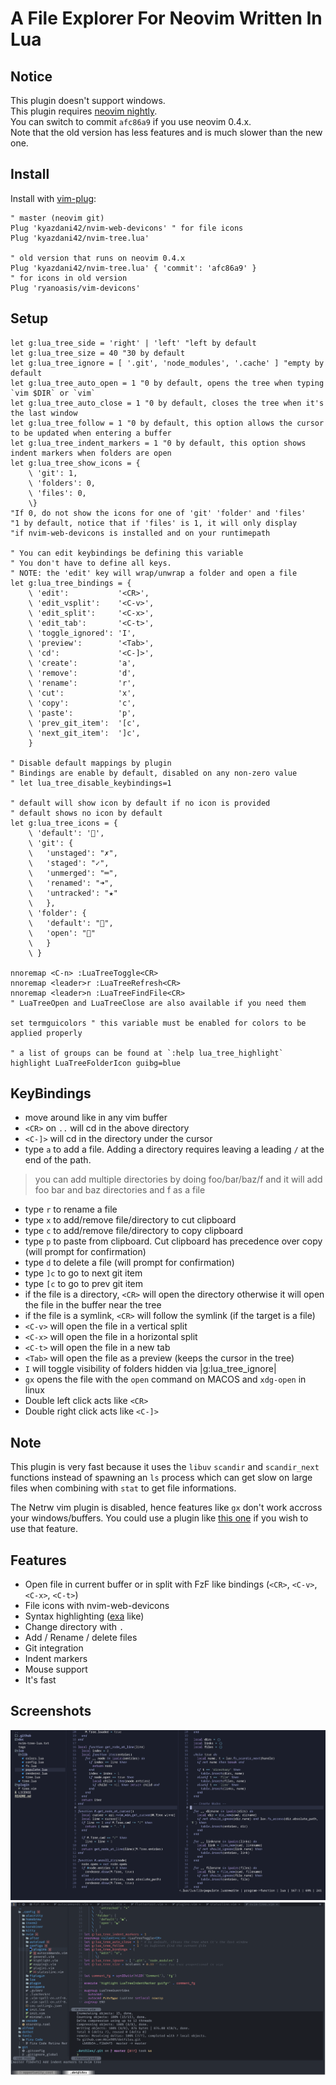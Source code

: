 # A File Explorer For Neovim Written In Lua

## Notice

This plugin doesn't support windows. \
This plugin requires [neovim nightly](https://github.com/neovim/neovim/wiki/Installing-Neovim). \
You can switch to commit `afc86a9` if you use neovim 0.4.x. \
Note that the old version has less features and is much slower than the new one.

## Install

Install with [vim-plug](https://github.com/junegunn/vim-plug):
```vim
" master (neovim git)
Plug 'kyazdani42/nvim-web-devicons' " for file icons
Plug 'kyazdani42/nvim-tree.lua'

" old version that runs on neovim 0.4.x
Plug 'kyazdani42/nvim-tree.lua' { 'commit': 'afc86a9' }
" for icons in old version
Plug 'ryanoasis/vim-devicons'
```

## Setup

```vim
let g:lua_tree_side = 'right' | 'left' "left by default
let g:lua_tree_size = 40 "30 by default
let g:lua_tree_ignore = [ '.git', 'node_modules', '.cache' ] "empty by default
let g:lua_tree_auto_open = 1 "0 by default, opens the tree when typing `vim $DIR` or `vim`
let g:lua_tree_auto_close = 1 "0 by default, closes the tree when it's the last window
let g:lua_tree_follow = 1 "0 by default, this option allows the cursor to be updated when entering a buffer
let g:lua_tree_indent_markers = 1 "0 by default, this option shows indent markers when folders are open
let g:lua_tree_show_icons = {
    \ 'git': 1,
    \ 'folders': 0,
    \ 'files': 0,
    \}
"If 0, do not show the icons for one of 'git' 'folder' and 'files'
"1 by default, notice that if 'files' is 1, it will only display
"if nvim-web-devicons is installed and on your runtimepath

" You can edit keybindings be defining this variable
" You don't have to define all keys.
" NOTE: the 'edit' key will wrap/unwrap a folder and open a file
let g:lua_tree_bindings = {
    \ 'edit':           '<CR>',
    \ 'edit_vsplit':    '<C-v>',
    \ 'edit_split':     '<C-x>',
    \ 'edit_tab':       '<C-t>',
    \ 'toggle_ignored': 'I',
    \ 'preview':        '<Tab>',
    \ 'cd':             '<C-]>',
    \ 'create':         'a',
    \ 'remove':         'd',
    \ 'rename':         'r',
    \ 'cut':            'x',
    \ 'copy':           'c',
    \ 'paste':          'p',
    \ 'prev_git_item':  '[c',
    \ 'next_git_item':  ']c',
    }

" Disable default mappings by plugin
" Bindings are enable by default, disabled on any non-zero value
" let lua_tree_disable_keybindings=1

" default will show icon by default if no icon is provided
" default shows no icon by default
let g:lua_tree_icons = {
    \ 'default': '',
    \ 'git': {
    \   'unstaged': "✗",
    \   'staged': "✓",
    \   'unmerged': "═",
    \   'renamed': "➜",
    \   'untracked': "★"
    \   },
    \ 'folder': {
    \   'default': "",
    \   'open': ""
    \   }
    \ }

nnoremap <C-n> :LuaTreeToggle<CR>
nnoremap <leader>r :LuaTreeRefresh<CR>
nnoremap <leader>n :LuaTreeFindFile<CR>
" LuaTreeOpen and LuaTreeClose are also available if you need them

set termguicolors " this variable must be enabled for colors to be applied properly

" a list of groups can be found at `:help lua_tree_highlight`
highlight LuaTreeFolderIcon guibg=blue
```

## KeyBindings

- move around like in any vim buffer
- `<CR>` on `..` will cd in the above directory
- `<C-]>` will cd in the directory under the cursor
- type `a` to add a file. Adding a directory requires leaving a leading `/` at the end of the path.
> you can add multiple directories by doing foo/bar/baz/f and it will add foo bar and baz directories and f as a file
- type `r` to rename a file
- type `x` to add/remove file/directory to cut clipboard
- type `c` to add/remove file/directory to copy clipboard
- type `p` to paste from clipboard. Cut clipboard has precedence over copy (will prompt for confirmation)
- type `d` to delete a file (will prompt for confirmation)
- type `]c` to go to next git item
- type `[c` to go to prev git item
- if the file is a directory, `<CR>` will open the directory otherwise it will open the file in the buffer near the tree
- if the file is a symlink, `<CR>` will follow the symlink (if the target is a file)
- `<C-v>` will open the file in a vertical split
- `<C-x>` will open the file in a horizontal split
- `<C-t>` will open the file in a new tab
- `<Tab>` will open the file as a preview (keeps the cursor in the tree)
- `I` will toggle visibility of folders hidden via |g:lua_tree_ignore|
- `gx` opens the file with the `open` command on MACOS and `xdg-open` in linux
- Double left click acts like `<CR>`
- Double right click acts like `<C-]>`

## Note

This plugin is very fast because it uses the `libuv` `scandir` and `scandir_next` functions instead of spawning an `ls` process which can get slow on large files when combining with `stat` to get file informations.

The Netrw vim plugin is disabled, hence features like `gx` don't work accross your windows/buffers. You could use a plugin like [this one](https://github.com/stsewd/gx-extended.vim) if you wish to use that feature.

## Features
- Open file in current buffer or in split with FzF like bindings (`<CR>`, `<C-v>`, `<C-x>`, `<C-t>`)
- File icons with nvim-web-devicons
- Syntax highlighting ([exa](https://github.com/ogham/exa) like)
- Change directory with `.`
- Add / Rename / delete files
- Git integration
- Indent markers
- Mouse support
- It's fast

## Screenshots

![alt text](.github/screenshot.png?raw=true "kyazdani42 tree")
![alt text](.github/screenshot2.png?raw=true "akin909 tree")
